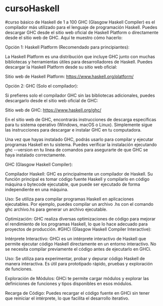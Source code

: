 # cursoHaskell
#curso básico de Haskell de 1 a 100
GHC (Glasgow Haskell Compiler) es el compilador más utilizado para el lenguaje de programación Haskell. Puedes descargar GHC desde el sitio web oficial de Haskell Platform o directamente desde el sitio web de GHC. Aquí te muestro cómo hacerlo:

Opción 1: Haskell Platform (Recomendado para principiantes):

La Haskell Platform es una distribución que incluye GHC junto con muchas bibliotecas y herramientas útiles para desarrolladores de Haskell. Puedes descargar la Haskell Platform desde su sitio web oficial:

Sitio web de Haskell Platform: https://www.haskell.org/platform/

Opción 2: GHC (Solo el compilador):

Si prefieres solo el compilador GHC sin las bibliotecas adicionales, puedes descargarlo desde el sitio web oficial de GHC:

Sitio web de GHC: https://www.haskell.org/ghc/

En el sitio web de GHC, encontrarás instrucciones de descarga específicas para tu sistema operativo (Windows, macOS o Linux). Simplemente sigue las instrucciones para descargar e instalar GHC en tu computadora.

Una vez que hayas instalado GHC, podrás usarlo para compilar y ejecutar programas Haskell en tu sistema. Puedes verificar la instalación ejecutando ghc --version en tu línea de comandos para asegurarte de que GHC se haya instalado correctamente.

GHC (Glasgow Haskell Compiler):

Compilador Haskell: GHC es principalmente un compilador de Haskell. Su función principal es tomar código fuente Haskell y compilarlo en código máquina o bytecode ejecutable, que puede ser ejecutado de forma independiente en una máquina.

Uso: Se utiliza para compilar programas Haskell en aplicaciones ejecutables. Por ejemplo, puedes compilar un archivo .hs con el comando ghc archivo.hs para generar un archivo ejecutable.

Optimización: GHC realiza diversas optimizaciones de código para mejorar el rendimiento de los programas Haskell, lo que lo hace adecuado para proyectos de producción.
#GHCi (Glasgow Haskell Compiler Interactive):

Intérprete Interactivo: GHCi es un intérprete interactivo de Haskell que permite ejecutar código Haskell directamente en un entorno interactivo. No se necesita compilar previamente el código antes de ejecutarlo en GHCi.

Uso: Se utiliza para experimentar, probar y depurar código Haskell de manera interactiva. Es útil para prototipado rápido, pruebas y exploración de funciones.

Exploración de Módulos: GHCi te permite cargar módulos y explorar las definiciones de funciones y tipos disponibles en esos módulos.

Recarga de Código: Puedes recargar el código fuente en GHCi sin tener que reiniciar el intérprete, lo que facilita el desarrollo iterativo.

